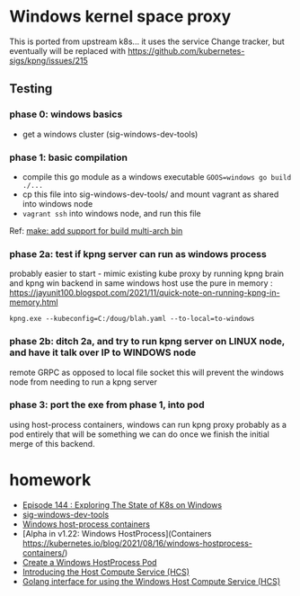 # Windows kernel space proxy

This is ported from upstream k8s... it uses the service Change tracker, but
eventually will be replaced with https://github.com/kubernetes-sigs/kpng/issues/215

## Testing

### phase 0: windows basics

- get a windows cluster (sig-windows-dev-tools)

### phase 1: basic compilation 
- compile this go module as a windows executable `GOOS=windows go build ./...`
- cp this file into sig-windows-dev-tools/ and mount vagrant as shared into windows node
- `vagrant ssh` into windows node, and run this file

Ref: [make: add support for build multi-arch bin](https://github.com/kubernetes-sigs/kpng/pull/219)

### phase 2a: test if kpng server can run as windows process

probably easier to start - mimic existing kube proxy by running kpng brain and kpng win backend in same windows
host use the pure in memory : https://jayunit100.blogspot.com/2021/11/quick-note-on-running-kpng-in-memory.html


```
kpng.exe --kubeconfig=C:/doug/blah.yaml --to-local=to-windows
```
### phase 2b: ditch 2a, and try to run kpng server on LINUX node, and have it talk over IP to WINDOWS node

remote GRPC as opposed to local file socket this will prevent the windows node
from needing to run a kpng server

### phase 3: port the exe from phase 1, into pod

using host-process containers, windows can run kpng proxy probably as a pod entirely
that will be something we can do once we finish the initial merge of this backend.


# homework
- [Episode 144 : Exploring The State of K8s on Windows](https://github.com/vmware-tanzu/tgik/tree/master/episodes/144)
- [sig-windows-dev-tools](https://github.com/kubernetes-sigs/sig-windows-dev-tools)
- [Windows host-process containers](https://www.youtube.com/watch?v=fSmDmwKwFfQ)
- [Alpha in v1.22: Windows HostProcess](Containers https://kubernetes.io/blog/2021/08/16/windows-hostprocess-containers/)
- [Create a Windows HostProcess Pod](https://kubernetes.io/docs/tasks/configure-pod-container/create-hostprocess-pod/)
- [Introducing the Host Compute Service (HCS)](https://techcommunity.microsoft.com/t5/containers/introducing-the-host-compute-service-hcs/ba-p/382332)
- [Golang interface for using the Windows Host Compute Service (HCS)](https://github.com/microsoft/hcsshim)





